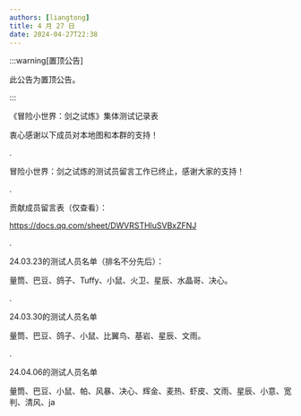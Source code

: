 ```yaml
---
authors: [liangtong]
title: 4 月 27 日
date: 2024-04-27T22:38
---
```


:::warning[置顶公告]

此公告为置顶公告。

:::

《冒险小世界：剑之试炼》集体测试记录表

衷心感谢以下成员对本地图和本群的支持！

.

冒险小世界：剑之试炼的测试员留言工作已终止，感谢大家的支持！

.

贡献成员留言表（仅查看）：

https://docs.qq.com/sheet/DWVRSTHluSVBxZFNJ

.

24.03.23的测试人员名单（排名不分先后）：

量筒、巴豆、鸽子、Tuffy、小鼠、火卫、星辰、水晶哥、决心。

.

24.03.30的测试人员名单

量筒、巴豆、鸽子、小鼠、比翼鸟、基岩、星辰、文雨。

.

24.04.06的测试人员名单

量筒、巴豆、小鼠、帕、风暴、决心、辉金、麦热、虾皮、文雨、星辰、小意、宽判、清风、ja
